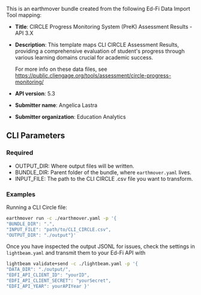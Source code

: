 This is an earthmover bundle created from the following Ed-Fi Data Import Tool mapping:
* **Title**: CIRCLE Progress Monitoring System (PreK) Assessment Results - API 3.X
* **Description**: This template maps CLI CIRCLE Assessment Results, providing a comprehensive evaluation of student's progress through various learning domains crucial for academic success.
    
    For more info on these data files, see https://public.cliengage.org/tools/assessment/circle-progress-monitoring/

* **API version**: 5.3
* **Submitter name**: Angelica Lastra
* **Submitter organization**: Education Analytics

## CLI Parameters

### Required
- OUTPUT_DIR: Where output files will be written.
- BUNDLE_DIR: Parent folder of the bundle, where `earthmover.yaml` lives.
- INPUT_FILE: The path to the CLI CIRCLE .csv file you want to transform.

### Examples
Running a CLI Circle file:
```bash
earthmover run -c ./earthmover.yaml -p '{
"BUNDLE_DIR": ".",
"INPUT_FILE": "path/to/CLI_CIRCLE.csv",
"OUTPUT_DIR": "./output"}'
```

Once you have inspected the output JSONL for issues, check the settings in `lightbeam.yaml` and transmit them to your Ed-Fi API with
```bash
lightbeam validate+send -c ./lightbeam.yaml -p '{
"DATA_DIR": "./output/",
"EDFI_API_CLIENT_ID": "yourID",
"EDFI_API_CLIENT_SECRET": "yourSecret",
"EDFI_API_YEAR": yourAPIYear }'
```